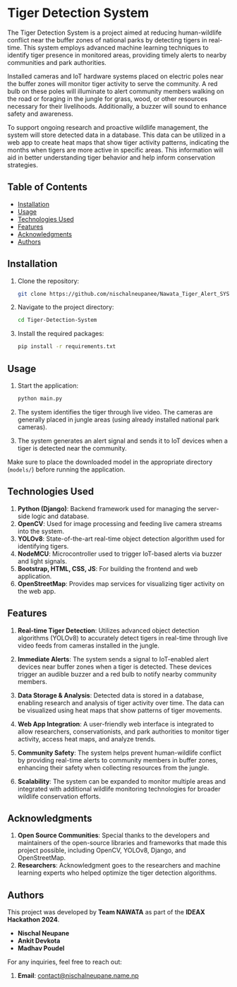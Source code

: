 
# Tiger Detection System

The Tiger Detection System is a project aimed at reducing human-wildlife conflict near the buffer zones of national parks by detecting tigers in real-time. This system employs advanced machine learning techniques to identify tiger presence in monitored areas, providing timely alerts to nearby communities and park authorities.

Installed cameras and IoT hardware systems placed on electric poles near the buffer zones will monitor tiger activity to serve the community. A red bulb on these poles will illuminate to alert community members walking on the road or foraging in the jungle for grass, wood, or other resources necessary for their livelihoods. Additionally, a buzzer will sound to enhance safety and awareness.

To support ongoing research and proactive wildlife management, the system will store detected data in a database. This data can be utilized in a web app to create heat maps that show tiger activity patterns, indicating the months when tigers are more active in specific areas. This information will aid in better understanding tiger behavior and help inform conservation strategies.

## Table of Contents
- [Installation](#installation)
- [Usage](#usage)
- [Technologies Used](#technologies-used)
- [Features](#features)
- [Acknowledgments](#acknowledgments)
- [Authors](#authors)

## Installation

1. Clone the repository:
   ```bash
   git clone https://github.com/nischalneupanee/Nawata_Tiger_Alert_SYSTEM
   ```

2. Navigate to the project directory:
   ```bash
   cd Tiger-Detection-System
   ```

3. Install the required packages:
   ```bash
   pip install -r requirements.txt
   ```

## Usage

1. Start the application:
   ```bash
   python main.py
   ```

2. The system identifies the tiger through live video. The cameras are generally placed in jungle areas (using already installed national park cameras).

3. The system generates an alert signal and sends it to IoT devices when a tiger is detected near the community.

Make sure to place the downloaded model in the appropriate directory (`models/`) before running the application.

## Technologies Used

1. **Python (Django)**: Backend framework used for managing the server-side logic and database.
2. **OpenCV**: Used for image processing and feeding live camera streams into the system.
3. **YOLOv8**: State-of-the-art real-time object detection algorithm used for identifying tigers.
4. **NodeMCU**: Microcontroller used to trigger IoT-based alerts via buzzer and light signals.
5. **Bootstrap, HTML, CSS, JS**: For building the frontend and web application.
6. **OpenStreetMap**: Provides map services for visualizing tiger activity on the web app.

## Features

1. **Real-time Tiger Detection**: Utilizes advanced object detection algorithms (YOLOv8) to accurately detect tigers in real-time through live video feeds from cameras installed in the jungle.
   
2. **Immediate Alerts**: The system sends a signal to IoT-enabled alert devices near buffer zones when a tiger is detected. These devices trigger an audible buzzer and a red bulb to notify nearby community members.

3. **Data Storage & Analysis**: Detected data is stored in a database, enabling research and analysis of tiger activity over time. The data can be visualized using heat maps that show patterns of tiger movements.

4. **Web App Integration**: A user-friendly web interface is integrated to allow researchers, conservationists, and park authorities to monitor tiger activity, access heat maps, and analyze trends.

5. **Community Safety**: The system helps prevent human-wildlife conflict by providing real-time alerts to community members in buffer zones, enhancing their safety when collecting resources from the jungle.

6. **Scalability**: The system can be expanded to monitor multiple areas and integrated with additional wildlife monitoring technologies for broader wildlife conservation efforts.

## Acknowledgments

1. **Open Source Communities**: Special thanks to the developers and maintainers of the open-source libraries and frameworks that made this project possible, including OpenCV, YOLOv8, Django, and OpenStreetMap.
2. **Researchers**: Acknowledgment goes to the researchers and machine learning experts who helped optimize the tiger detection algorithms.

## Authors

This project was developed by **Team NAWATA** as part of the **IDEAX Hackathon 2024**.

- **Nischal Neupane**
- **Ankit Devkota**
- **Madhav Poudel**

For any inquiries, feel free to reach out:

1. **Email**: contact@nischalneupane.name.np

